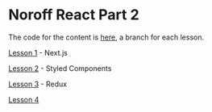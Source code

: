 # Noroff React Part 2

The code for the content is [here](https://github.com/cnnrbrn/noroff-react-content-part-2-code), a branch for each lesson.

[Lesson 1](lessons/lesson1.md) - Next.js

[Lesson 2](lessons/lesson2.md) - Styled Components

[Lesson 3](lessons/lesson3.md) - Redux

[Lesson 4](lessons/lesson4.md)
